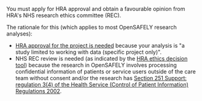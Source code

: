 You must apply for HRA approval and obtain a favourable opinion from HRA's NHS research ethics committee (REC).

The rationale for this (which applies to most OpenSAFELY research analyses):

* [HRA approval for the project is needed](https://www.hra.nhs.uk/approvals-amendments/what-approvals-do-i-need/) because your analysis is "a study limited to working with data (specific project only)".
* NHS REC review is needed (as indicated by the [HRA ethics decision tool](http://www.hra-decisiontools.org.uk/ethics/)) because the research in OpenSAFELY involves processing confidential information of patients or service users outside of the care team without consent and/or the research has [Section 251 Support: regulation 3(4) of the Health Service (Control of Patient Information) Regulations 2002](https://www.england.nhs.uk/contact-us/privacy-notice/how-we-use-your-information/covid-19-response/coronavirus-covid-19-research-platform/).
